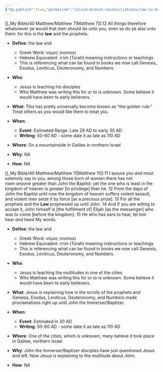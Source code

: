 ```yaml
---
{"dg-publish":true,"permalink":"/olive-branch-reconciliations/law-in-matthew-7-and-11/","tags":["#Matthew7","#Matthew11","#Law","#Torah","#JesusTeaching","#JesusFollowers","#JohntheBaptist","#KingdomofHeaven","#SermonontheMount","#OliveBranch"]}
---
```



[[_My Bible/40 Matthew/Matthew 7\|Matthew 7]]:12 All things therefore whatsoever ye would that men should do unto you, even so do ye also unto them: for this is the **law** and the prophets.

- **Define**: the law and
    - Greek Word: νόμος (nomos)
    - Hebrew Equivalent: תּוֹרָה (Torah) meaning instructions or teachings
    - This is referencing what can be found in books we now call Genesis, Exodus, Leviticus, Deuteronomy, and Numbers.

- **Who**:
    - Jesus is teaching his disciples
    - Who Matthew was writing this for or to is unknown. Some believe it would have been to early believers.
- **What**: This has pretty universally become known as "the golden rule." Treat others as you would like them to treat you.
- **When**:
    - **Event**: Estimated Range: Late 29 AD to early 30 AD
    - **Writing**: 50-60 AD - some date it as late as 110 AD
- **Where**: On a mountainside in Galilee in northern Israel
- **Why**: NA
- **How**: NA

[[_My Bible/40 Matthew/Matthew 11\|Matthew 11]]:11 I assure you _and_ most solemnly say to you, among those born of women there has not risen _anyone_ greater than John the Baptist; yet the one who is least in the kingdom of heaven is greater [in privilege] than he. 12 From the days of John the Baptist until now the kingdom of heaven suffers violent assault, and violent men seize it by force [as a precious prize]. 13 For all the prophets and the **Law** prophesied up until John. 14 And if you are willing to accept it, John himself is [the fulfillment of] Elijah [as the messenger] who was to come [before the kingdom]. 15 He who has ears to hear, let him hear _and_ heed My words.

- **Define**: the law and
    - Greek Word: νόμος (nomos)
    - Hebrew Equivalent: תּוֹרָה (Torah) meaning instructions or teachings
    - This is referencing what can be found in books we now call Genesis, Exodus, Leviticus, Deuteronomy, and Numbers.

- **Who**:
    - Jesus is teaching the multitudes in one of the cities
    - Who Matthew was writing this for or to is unknown. Some believe it would have been to early believers.
- **What**: Jesus is explaining how in the scrolls of the prophets and Genesis, Exodus, Leviticus, Deuteronomy, and Numbers made proclamations right up until John the Immerser/Baptizer.
- **When**:
    - **Event**: Estimated in 30 AD
    - **Writing**: 50-60 AD - some date it as late as 110 AD
- **Where**: One of the cities, which is unknown, many believe it took place in Galilee, northern Israel
- **Why**: John the Immerser/Baptizer disciples have just questioned Jesus and left. Now Jesus is explaining to the multitude about John.
- **How**: NA
